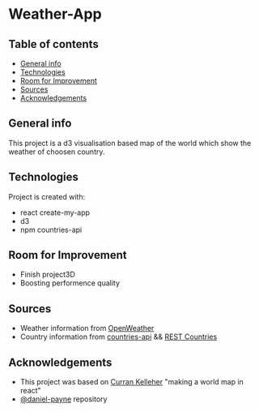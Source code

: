 # Weather-App
## Table of contents
* [General info](#general-info)
* [Technologies](#technologies)
*  [Room for Improvement](#room-for-improvement)
* [Sources](#sources)
* [Acknowledgements](#acknowledgements)

## General info
This project is a d3 visualisation based map of the world which show the weather of choosen country.
	
## Technologies
Project is created with:
* react create-my-app
* d3
* npm countries-api

## Room for Improvement
- Finish project3D 
- Boosting performence quality

## Sources
* Weather information from [OpenWeather](https://openweathermap.org/)
* Country information from [countries-api](https://www.npmjs.com/package/countries-api) && [REST Countries](https://restcountries.eu/)

## Acknowledgements
* This project was based on [Curran Kelleher](https://www.youtube.com/watch?v=mzZ1fCXq-uo&list=PL9yYRbwpkykuK6LSMLH3bAaPpXaDUXcLV&index=32) "making a world map in react"
* [@daniel-payne](https://github.com/daniel-payne/demotracker-client/tree/67ec30b84a9f60b77c7ea4fe9c3fdd829f387b82) repository
